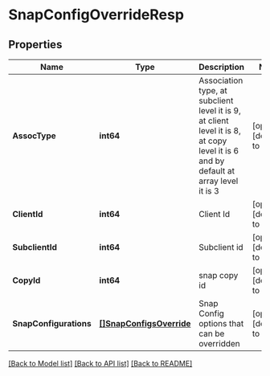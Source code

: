 # SnapConfigOverrideResp

## Properties
Name | Type | Description | Notes
------------ | ------------- | ------------- | -------------
**AssocType** | **int64** | Association type, at subclient level it is 9, at client level it is 8, at copy level it is 6 and by default at array level it is 3 | [optional] [default to null]
**ClientId** | **int64** | Client Id | [optional] [default to null]
**SubclientId** | **int64** | Subclient id | [optional] [default to null]
**CopyId** | **int64** | snap copy id | [optional] [default to null]
**SnapConfigurations** | [**[]SnapConfigsOverride**](SnapConfigsOverride.md) | Snap Config options that can be overridden | [optional] [default to null]

[[Back to Model list]](../README.md#documentation-for-models) [[Back to API list]](../README.md#documentation-for-api-endpoints) [[Back to README]](../README.md)

